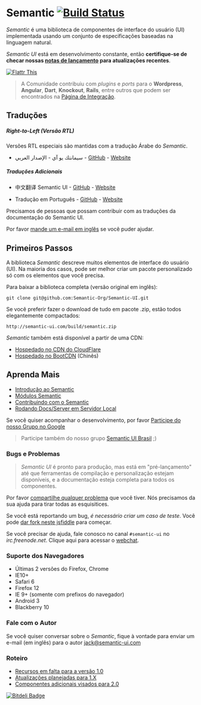# Semantic [![Build Status](https://travis-ci.org/Semantic-Org/Semantic-UI.png)](https://travis-ci.org/Semantic-Org/Semantic-UI)

*Semantic* é uma biblioteca de componentes de interface do usuário (UI) implementada usando um conjunto de especificações baseadas na linguagem natural.

*Semantic UI* está em desenvolvimento constante, então **certifique-se de checar nossas [notas de lançamento](https://github.com/Semantic-Org/Semantic-UI/blob/master/RELEASE%20NOTES.md) para atualizações recentes**.

[![Flattr This](https://api.flattr.com/button/flattr-badge-large.png)](https://flattr.com/submit/auto?user_id=jlukic&url=https%3A%2F%2Fgithub.com%2Fjlukic%2FSemantic-UI)

> A Comunidade contribuiu com *plugins* e *ports* para o **Wordpress**, **Angular**, **Dart**, **Knockout**, **Rails**, entre outros que podem ser encontrados na [Página de Integração](https://github.com/Semantic-Org/Semantic-UI/wiki/Integration).

## Traduções

##### Right-to-Left (Versão RTL)

Versões RTL especiais são mantidas com a tradução Árabe do *Semantic*.

* سيمانتك يو آي - الإصدار العربي - [GitHub](https://github.com/Semantic-Org/Semantic-UI-ar) - [Website](http://semantic-ui.me/)

##### Traduções Adicionais
* 中文翻译 Semantic UI - [GitHub](https://github.com/Semantic-Org/Semantic-UI-zh) - [Website](http://zh.semantic-ui.com/)

* Tradução em Português - [GitHub](https://github.com/Semantic-Org/Semantic-UI-pt-br) - [Website](http://br.semantic-ui.com/)

Precisamos de pessoas que possam contribuir com as traduções da documentação do Semantic UI.

Por favor [mande um e-mail em inglês](mailto:jack@semantic-ui.com) se você puder ajudar.

## Primeiros Passos

A biblioteca *Semantic* descreve muitos elementos de interface do usuário (UI). Na maioria dos casos, pode ser melhor criar um pacote personalizado só com os elementos que você precisa.

Para baixar a biblioteca completa (versão original em inglês):

    git clone git@github.com:Semantic-Org/Semantic-UI.git

Se você preferir fazer o download de tudo em pacote .zip, estão todos elegantemente compactados:

    http://semantic-ui.com/build/semantic.zip

*Semantic* também está disponível a partir de uma CDN:

* [Hospedado no CDN do CloudFlare](http://cdnjs.com/libraries/semantic-ui/)
* [Hospedado no BootCDN](http://open.bootcss.com/semantic-ui/) (Chinês)

## Aprenda Mais

* [Introdução ao Semantic](http://br.semantic-ui.com/introduction.html)
* [Módulos Semantic](http://br.semantic-ui.com/module.html)
* [Contribuindo com o Semantic](http://br.semantic-ui.com/project/contributing.html)
* [Rodando Docs/Server em Servidor Local](http://br.semantic-ui.com/project/development)

Se você quiser acompanhar o desenvolvimento, por favor [Participe do nosso Grupo no Google](https://groups.google.com/forum/?hl=en#!forum/semantic-ui)
> Participe também do nosso grupo [Semantic UI Brasil](https://www.facebook.com/groups/1470715986489660/) ;)

### Bugs e Problemas

> *Semantic UI* é pronto para produção, mas está em "pré-lançamento" até que ferramentas de compilação e personalização estejam disponíveis, e a documentação esteja completa para todos os componentes.

Por favor [compartilhe qualquer problema](https://github.com/Semantic-Org/Semantic-UI/issues?state=open) que você tiver. Nós precisamos da sua ajuda para tirar todas as esquisitices.

Se você está reportando um bug, *é necessário criar um caso de teste*. Você pode [dar fork neste jsfiddle](http://jsfiddle.net/Vbr9d/42/) para começar.

Se você precisar de ajuda, fale conosco no canal `#semantic-ui` no *irc.freenode.net*.  Clique aqui para acessar o [webchat](http://webchat.freenode.net/?randomnick=1&channels=%23semantic-ui&prompt=1&uio=OT10cnVlJjExPTEyMwb9).

### Suporte dos Navegadores

* Últimas 2 versões do Firefox, Chrome
* IE10+
* Safari 6
* Firefox 12
* IE 9+ (somente com prefixos do navegador)
* Android 3
* Blackberry 10

### Fale com o Autor

Se você quiser conversar sobre o *Semantic*, fique à vontade para enviar um e-mail (em inglês) para o autor [jack@semantic-ui.com](mailto:jack@semantic-ui.com)

### Roteiro
* [Recursos em falta para a versão 1.0](https://github.com/Semantic-Org/Semantic-UI/issues?direction=desc&milestone=1&page=1&sort=updated&state=open)
* [Atualizações planejadas para 1.X](https://github.com/Semantic-Org/Semantic-UI/issues?direction=desc&milestone=2&page=1&sort=updated&state=open)
* [Componentes adicionais visados para 2.0](https://github.com/Semantic-Org/Semantic-UI/issues?direction=desc&labels=&milestone=3&page=1&sort=updated&state=open)


[![Bitdeli Badge](https://d2weczhvl823v0.cloudfront.net/Semantic-Org/semantic-ui/trend.png)](https://bitdeli.com/free "Bitdeli Badge")